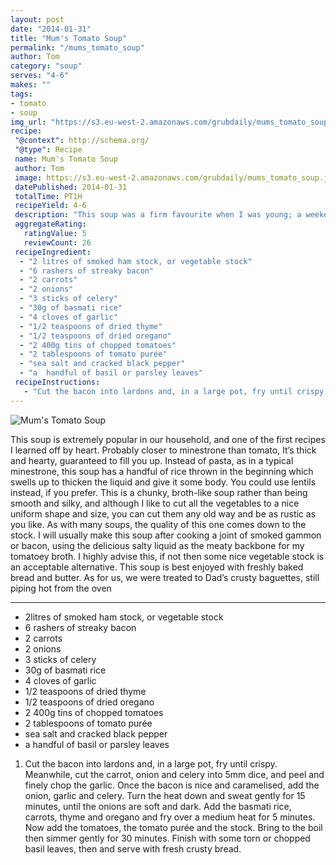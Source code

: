 ```yaml
---
layout: post
date: "2014-01-31"
title: "Mum's Tomato Soup"
permalink: "/mums_tomato_soup"
author: Tom
category: "soup"
serves: "4-6"
makes: ""
tags:
- tomato
- soup
img_url: "https://s3.eu-west-2.amazonaws.com/grubdaily/mums_tomato_soup.jpg"
recipe:
 "@context": http://schema.org/
 "@type": Recipe
 name: Mum's Tomato Soup
 author: Tom
 image: https://s3.eu-west-2.amazonaws.com/grubdaily/mums_tomato_soup.jpg
 datePublished: 2014-01-31
 totalTime: PT1H
 recipeYield: 4-6
 description: "This soup was a firm favourite when I was young; a weekend classic."
 aggregateRating:
   ratingValue: 5
   reviewCount: 26
 recipeIngredient:
  - "2 litres of smoked ham stock, or vegetable stock"
  - "6 rashers of streaky bacon"
  - "2 carrots"
  - "2 onions"
  - "3 sticks of celery"
  - "30g of basmati rice"
  - "4 cloves of garlic"
  - "1/2 teaspoons of dried thyme"
  - "1/2 teaspoons of dried oregano"
  - "2 400g tins of chopped tomatoes"
  - "2 tablespoons of tomato purée"
  - "sea salt and cracked black pepper"
  - "a  handful of basil or parsley leaves"
 recipeInstructions:
   - "Cut the bacon into lardons and, in a large pot, fry until crispy. Meanwhile, cut the carrot, onion and celery into 5mm dice, and peel and finely chop the garlic. Once the bacon is nice and caramelised, add the onion, garlic and celery. Turn the heat down and sweat gently for 15 minutes, until the onions are soft and dark. Add the basmati rice, carrots, thyme and oregano and fry over a medium heat for 5 minutes. Now add the tomatoes, the tomato purée and the stock. Bring to the boil then simmer gently for 30 minutes. Finish with some torn or chopped basil leaves, then and serve with fresh crusty bread."
---
```

<img src="https://s3.eu-west-2.amazonaws.com/grubdaily/mums_tomato_soup.jpg" alt="Mum's Tomato Soup" />

This soup is extremely popular in our household, and one of the first recipes I learned off by heart. Probably closer to minestrone than tomato, It’s thick and hearty, guaranteed to fill you up. Instead of pasta, as in a typical minestrone, this soup has a handful of rice thrown in the beginning which swells up to thicken the liquid and give it some body. You could use lentils instead, if you prefer. This is a chunky, broth-like soup rather than being smooth and silky, and although I like to cut all the vegetables to a nice uniform shape and size, you can cut them any old way and be as rustic as you like. As with many soups, the quality of this one comes down to the stock. I will usually make this soup after cooking a joint of smoked gammon or bacon, using the delicious salty liquid as the meaty backbone for my tomatoey broth. I highly advise this, if not then some nice vegetable stock is an acceptable alternative. This soup is best enjoyed with freshly baked bread and butter. As for us, we were treated to Dad’s crusty baguettes, still piping hot from the oven

---
* 2litres of smoked ham stock, or vegetable stock
* 6 rashers of streaky bacon
* 2 carrots
* 2 onions
* 3 sticks of celery
* 30g of basmati rice
* 4 cloves of garlic
* 1/2 teaspoons of dried thyme
* 1/2 teaspoons of dried oregano
* 2 400g tins of chopped tomatoes
* 2 tablespoons of tomato purée
* sea salt and cracked black pepper
* a  handful of basil or parsley leaves

1. Cut the bacon into lardons and, in a large pot, fry until crispy. Meanwhile, cut the carrot, onion and celery into 5mm dice, and peel and finely chop the garlic. Once the bacon is nice and caramelised, add the onion, garlic and celery. Turn the heat down and sweat gently for 15 minutes, until the onions are soft and dark. Add the basmati rice, carrots, thyme and oregano and fry over a medium heat for 5 minutes. Now add the tomatoes, the tomato purée and the stock. Bring to the boil then simmer gently for 30 minutes. Finish with some torn or chopped basil leaves, then and serve with fresh crusty bread.
